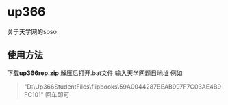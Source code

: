 # up366
关于天学网的soso
## 使用方法
下载**up366rep.zip** 
解压后打开.bat文件 
输入天学网题目地址 
例如  
>  "D:\Up366StudentFiles\flipbooks\59A0044287BEAB997F7C03AE4B9FC101" 
回车即可
